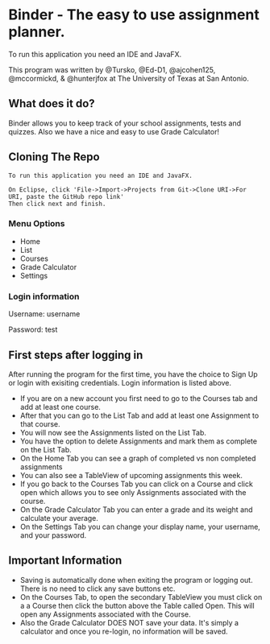 # Binder - The easy to use assignment planner. 

To run this application you need an IDE and JavaFX.

This program was written by @Tursko, @Ed-D1, @ajcohen125, @mccormickd, & @hunterjfox at The University of Texas at San Antonio.
## What does it do?
Binder allows you to keep track of your school assignments, tests and quizzes. Also we have a nice and easy to use Grade Calculator!


## Cloning The Repo
```
To run this application you need an IDE and JavaFX.

On Eclipse, click 'File->Import->Projects from Git->Clone URI->For URI, paste the GitHub repo link'
Then click next and finish.
```
### Menu Options
* Home
* List
* Courses
* Grade Calculator
* Settings

### Login information
Username: username

Password: test

## First steps after logging in
After running the program for the first time, you have the choice to Sign Up or login with exisiting credentials. Login information is listed above.

* If you are on a new account you first need to go to the Courses tab and add at least one course.
* After that you can go to the List Tab and add at least one Assignment to that course.
* You will now see the Assignments listed on the List Tab. 
* You have the option to delete Assignments and mark them as complete on the List Tab. 
* On the Home Tab you can see a graph of completed vs non completed assignments
* You can also see a TableView of upcoming assignments this week. 
* If you go back to the Courses Tab you can click on a Course and click open which allows you to see only Assignments associated with the course.
* On the Grade Calculator Tab you can enter a grade and its weight and calculate your average.
* On the Settings Tab you can change your display name, your username, and your password.

## Important Information
* Saving is automatically done when exiting the program or logging out. There is no need to click any save buttons etc.
* On the Courses Tab, to open the secondary TableView you must click on a a Course then click the button above the Table called Open. This will open any Assignments associated with the Course. 
* Also the Grade Calculator DOES NOT save your data. It's simply a calculator and once you re-login, no information will be saved.

